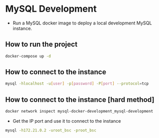 # MySQL Development

* Run a MySQL docker image to deploy a local development MySQL instance.


## How to run the project

```bash
docker-compose up -d
```

## How to connect to the instance

```bash
mysql -hlocalhost -u[user] -p[password] -P[port] --protocol=tcp
```


## How to connect to the instance [hard method]

```bash
docker network inspect mysql-docker-development_mysql-development
```

* Get the IP port and use it to connect to the instance

```bash
mysql -h172.21.0.2 -uroot_bsc -proot_bsc
```